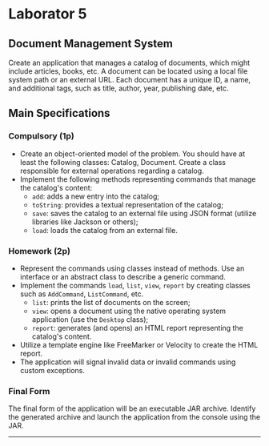# Laborator 5
## Document Management System

Create an application that manages a catalog of documents, which might include articles, books, etc. A document can be located using a local file system path or an external URL. Each document has a unique ID, a name, and additional tags, such as title, author, year, publishing date, etc.

## Main Specifications

### Compulsory (1p)

- Create an object-oriented model of the problem. You should have at least the following classes: Catalog, Document. Create a class responsible for external operations regarding a catalog.
- Implement the following methods representing commands that manage the catalog's content:
  - `add`: adds a new entry into the catalog;
  - `toString`: provides a textual representation of the catalog;
  - `save`: saves the catalog to an external file using JSON format (utilize libraries like Jackson or others);
  - `load`: loads the catalog from an external file.

### Homework (2p)

- Represent the commands using classes instead of methods. Use an interface or an abstract class to describe a generic command.
- Implement the commands `load`, `list`, `view`, `report` by creating classes such as `AddCommand`, `ListCommand`, etc.
  - `list`: prints the list of documents on the screen;
  - `view`: opens a document using the native operating system application (use the `Desktop` class);
  - `report`: generates (and opens) an HTML report representing the catalog's content.
- Utilize a template engine like FreeMarker or Velocity to create the HTML report.
- The application will signal invalid data or invalid commands using custom exceptions.

### Final Form

The final form of the application will be an executable JAR archive. Identify the generated archive and launch the application from the console using the JAR.

---

 
